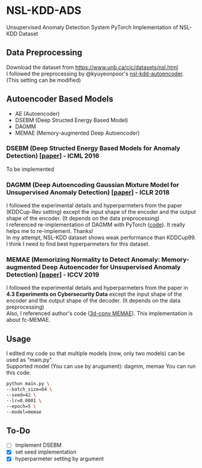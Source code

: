 # NSL-KDD-ADS
Unsupervised Anomaly Detection System PyTorch Implementation of NSL-KDD Dataset

## Data Preprocessing
Download the dataset from https://www.unb.ca/cic/datasets/nsl.html   
I followed the preprocessing by @kyuyeonpoor's [nsl-kdd-autoencoder](https://github.com/kyuyeonpooh/nsl-kdd-autoencoder). (This setting can be modified)

## Autoencoder Based Models
* AE (Autoencoder)
* DSEBM (Deep Structed Energy Based Model)
* DAGMM
* MEMAE (Memory-augmented Deep Autoencoder)

### DSEBM (Deep Structed Energy Based Models for Anomaly Detection) [[paper](https://arxiv.org/abs/1605.07717)] - ICML 2016   
To be implemented

### DAGMM (Deep Autoencoding Gaussian Mixture Model for Unsupervised Anomaly Detection) [[paper](https://sites.cs.ucsb.edu/~bzong/doc/iclr18-dagmm.pdf)] - ICLR 2018
I followed the experimental details and hyperparmeters from the paper (KDDCup-Rev setting) except the input shape of the encoder and the output shape of the encoder. (It depends on the data preprocessing)   
I referenced re-implementation of DAGMM with PyTorch ([code](https://github.com/danieltan07/dagmm)). It really helps me to re-implement. Thanks!   
In my attempt, NSL-KDD dataset shows weak performance than KDDCup99. I think I need to find best hyperparmeters for this dataset.

### MEMAE (Memorizing Normality to Detect Anomaly: Memory-augmented Deep Autoencoder for Unsupervised Anomaly Detection) [[paper](https://arxiv.org/abs/1904.02639)] - ICCV 2019    
I followed the experimental details and hyperparmeters from the paper in **4.3 Experiments on Cybersecurity Data** except the input shape of the encoder and the output shape of the decoder. (It depends on the data preprocessing)   
Also, I referenced author's code ([3d-conv MEMAE](https://github.com/donggong1/memae-anomaly-detection)). This implementation is about fc-MEMAE.   


## Usage
I edited my code so that multiple models (now, only two models) can be used as "main.py".   
Supported model (You can use by arugument): dagmm, memae 
You can run this code:
```bash
python main.py \
--batch_size=64 \
--seed=42 \
--lr=0.0001 \
--epoch=5 \
--model=memae
```

## To-Do
- [ ] Implement DSEBM
- [x] set seed implementation
- [x] hyperparmeter setting by argument
